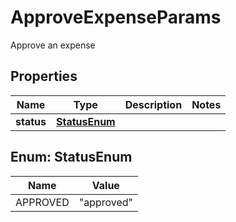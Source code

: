 

# ApproveExpenseParams

Approve an expense

## Properties

| Name | Type | Description | Notes |
|------------ | ------------- | ------------- | -------------|
|**status** | [**StatusEnum**](#StatusEnum) |  |  |



## Enum: StatusEnum

| Name | Value |
|---- | -----|
| APPROVED | &quot;approved&quot; |




